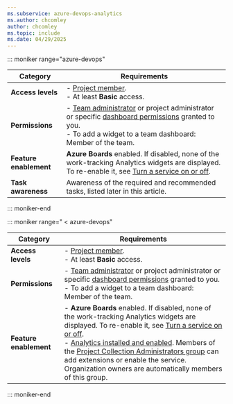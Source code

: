 ```yaml
---
ms.subservice: azure-devops-analytics
ms.author: chcomley
author: chcomley
ms.topic: include
ms.date: 04/29/2025
---
```


<a id="permissions">  </a>

::: moniker range="azure-devops"

|Category  | Requirements |
|-------------|-------------|
| **Access levels** | - [Project member](../../organizations/security/add-users-team-project.md).<br>- At least **Basic** access. |
| **Permissions** | - [Team administrator](../../organizations/settings/add-team-administrator.md) or project administrator or specific [dashboard permissions](../dashboards/dashboard-permissions.md) granted to you.<br>- To add a widget to a team dashboard: Member of the team.|
| **Feature enablement** | **Azure Boards** enabled. If disabled, none of the work-tracking Analytics widgets are displayed. To re-enable it, see [Turn a service on or off](../../organizations/settings/set-services.md).|
|**Task awareness** | Awareness of the required and recommended tasks, listed later in this article.|

::: moniker-end

::: moniker range=" < azure-devops"

|Category  | Requirements |
|-------------|-------------|
| **Access levels** | - [Project member](../../organizations/security/add-users-team-project.md).<br>- At least **Basic** access. |
| **Permissions** | - [Team administrator](../../organizations/settings/add-team-administrator.md) or project administrator or specific [dashboard permissions](../dashboards/dashboard-permissions.md) granted to you.<br>- To add a widget to a team dashboard: Member of the team.|
| **Feature enablement** | - **Azure Boards** enabled. If disabled, none of the work-tracking Analytics widgets are displayed. To re-enable it, see [Turn a service on or off](../../organizations/settings/set-services.md).<br>- [Analytics installed and enabled](../dashboards/analytics-extension.md). Members of the [Project Collection Administrators group](../../organizations/security/change-organization-collection-level-permissions.md) can add extensions or enable the service. Organization owners are automatically members of this group.|

::: moniker-end
